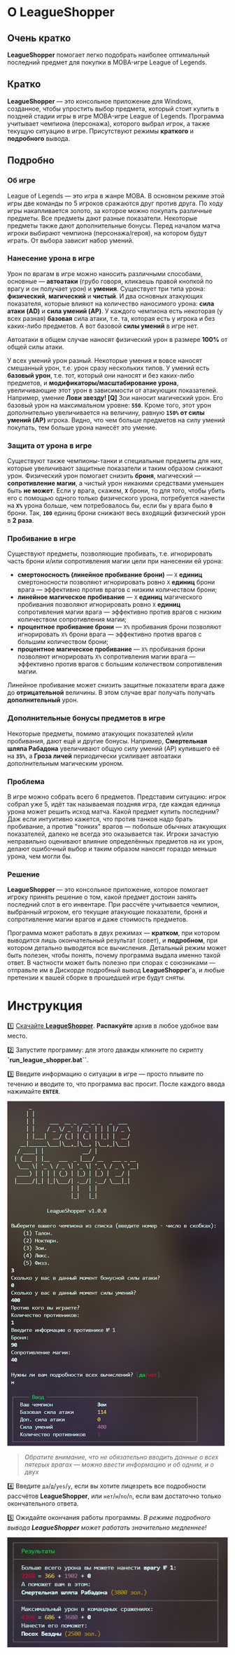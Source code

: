 # О LeagueShopper


## Очень кратко

**LeagueShopper** помогает легко подобрать наиболее оптимальный последний предмет для покупки в MOBA-игре League of Legends.


## Кратко

**LeagueShopper** — это консольное приложение для Windows, созданное, чтобы упростить выбор предмета, который стоит купить в поздней стадии игры в игре MOBA-игре League of Legends. Программа учитывает чемпиона (персонажа), которого выбрал игрок, а также текущую ситуацию в игре. Присутствуют режимы **краткого** и **подробного** вывода.


## Подробно

### Об игре

League of Legends — это игра в жанре MOBA. В основном режиме этой игры две команды по 5 игроков сражаются друг против друга. По ходу игры накапливается золото, за которое можно покупать различные предметы. Все предметы дают разные показатели. Некоторые предметы также дают дополнительные бонусы. Перед началом матча игроки выбирают чемпиона (персонажа/героя), на котором будут играть. От выбора зависит набор умений.

### Нанесение урона в игре

Урон по врагам в игре можно наносить различными способами, основные — **автоатаки** (грубо говоря, кликаешь правой кнопкой по врагу и он получает урон) и **умения**. Существует три типа урона: **физический**, **магический** и **чистый**. И два основных атакующих показателя, которые влияют на количество наносимого урона: **сила атаки (AD)** и **сила умений (AP)**. У каждого чемпиона есть некоторая (у всех разная) **базовая** сила атаки, т.е. та, которая есть у игрока и без каких-либо предметов. А вот базовой **силы умений** в игре нет.

Автоатаки в общем случае наносят физический урон в размере **100%** от общей силы атаки. 

У всех умений урон разный. Некоторые умения и вовсе наносят смешанный урон, т.е. урон сразу нескольких типов. У умений есть **базовый урон**, т.е. тот, который они наносят и без каких-либо предметов, и **модификаторы/масштабирование урона**, увеличивающие этот урон в зависимости от атакующих показателей. Например, умение **Лови звезду! [Q]** Зои наносит магический урон. Его базовый урон на максимальном уровне: **`550`**. Кроме того, этот урон дополнительно увеличивается на величину, равную **`150%` от силы умений (AP)** игрока. Видно, что чем больше предметов на силу умений покупать, тем больше урона нанесёт это умение.


### Защита от урона в игре

Существуют также чемпионы-танки и специальные предметы для них, которые увеличивают защитные показатели и таким образом снижают урон. Физический урон помогает снизить **броня**, магический — **сопротивление магии**, а чистый урон никакими средствами уменьшен быть **не может**. Если у врага, скажем, **`X`** брони, то для того, чтобы убить его с помощью одного только физического урона, потребуется нанести на **`X%`** урона больше, чем потребовалось бы, если бы у врага было **`0`** брони. Так, **`100`** единиц брони снижают весь входящий физический урон в **2 раза**.


### Пробивание в игре

Существуют предметы, позволяющие пробивать, т.е. игнорировать часть брони и/или сопротивления магии цели при нанесении ей урона:
* **смертоносность (линейное пробивание брони)** — `X` **единиц** смертоносности позволяют игнорировать ровно `X` **единиц** брони врага — эффективно против врагов с низким количеством брони;
* **линейное магическое пробивание** — `X` **единиц** магического пробивания позволяют игнорировать ровно `X` **единиц** сопротивления магии врага — эффективно против врагов с низким количеством сопротивления магии;
* **процентное пробивание брони** — `X%` пробивания брони позволяют игнорировать `X%` брони врага — эффективно против врагов с большим количеством брони;
* **процентное магическое пробивание** — `X%` пробивания брони позволяют игнорировать `X%` сопротивления магии врага — эффективно против врагов с большим количеством сопротивления магии.


Линейное пробивание может снизить защитные показатели врага даже до **отрицательной** величины. В этом случае враг получать получать **дополнительный** урон.


### Дополнительные бонусы предметов в игре

Некоторые предметы, помимо атакующих показателей и/или пробивания, дают ещё и другие бонусы. Например, **Смертельная шляпа Рабадона** увеличивают общую силу умений (AP) купившего её на **`35%`**, а **Гроза личей** периодически усиливает автоатаки дополнительным магическим уроном.


### Проблема

В игре можно собрать всего 6 предметов. Представим ситуацию: игрок собрал уже 5, идёт так называемая поздняя игра, где каждая единица урона может решить исход матча. Какой предмет купить последним? Даж если интуитивно кажется, что против танков надо брать пробивание, а против "тонких" врагов — побольше обычных атакующих показателей, далеко не всегда это оказывается так. Игроки зачастую неправильно оценивают влияние определённых предметов на их урон, делают ошибочный выбор и таким образом наносят гораздо меньше урона, чем могли бы.


### Решение

**LeagueShopper** — это консольное приложение, которое помогает игроку принять решение о том, какой предмет достоин занять последний слот в его инвентаре. При рассчёте учитывается чемпион, выбранный игроком, его текущие атакующие показатели, броня и сопротивление магии врагов и даже стоимость предметов. 

Программа может работать в двух режимах — **кратком**, при котором выводится лишь окончательный результат (совет), и **подробном**, при котором детально выводятся все вычисления. Детальный режим может быть полезен, чтобы понять, почему программа выдала именно такой ответ. В частности может быть полезно при спорах с союзниками — отправьте им в Дискорде подробный вывод **LeagueShopper**'а, и любые претензии к вашей сборке в прошедшей игре будут сняты.


# Инструкция

1️⃣ [Скачайте **LeagueShopper**](https://github.com/MeGysssTaa/league-shopper/releases). **Распакуйте** архив в любое удобное вам место.

2️⃣ Запустите программу: для этого дважды кликните по скрипту **`run_league_shopper.bat``**.

3️⃣ Введите информацию о ситуации в игре — просто плывите по течению и вводите то, что программа вас просит. После каждого ввода нажимайте **`ENTER`**.

![](https://github.com/MeGysssTaa/league-shopper/raw/main/images/input_showcase.png)

> *Обратите внимание, что не обязательно вводить данные о всех пятерых врагах — можно ввести информацию и об одним, и о двух*

4️⃣ Введите `да`/`д`/`yes`/`y`, если вы хотите лицезреть все подробности рассчётов **LeagueShopper**, или `нет`/`н`/`no`/`n`, если вам достаточно только окончательного ответа. 

5️⃣ Ожидайте окончания работы программы. *В режиме подробного вывода **LeagueShopper** может работать значительно медленнее!*

![](https://github.com/MeGysssTaa/league-shopper/raw/main/images/output_showcase.png)
